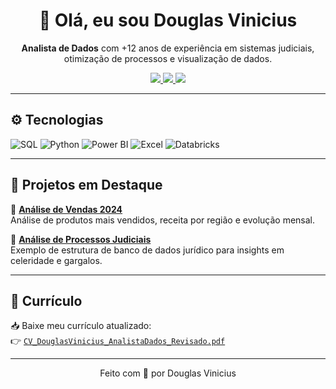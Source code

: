 <h1 align="center">👋 Olá, eu sou Douglas Vinicius</h1>
<p align="center">
  <strong>Analista de Dados</strong> com +12 anos de experiência em sistemas judiciais, otimização de processos e visualização de dados.
</p>

<p align="center">
  <a href="https://www.linkedin.com/in/douglasvinicius-ti">
    <img src="https://img.shields.io/badge/-LinkedIn-0A66C2?style=for-the-badge&logo=linkedin&logoColor=white"/>
  </a>
  <a href="mailto:dvsls@hotmail.com">
    <img src="https://img.shields.io/badge/-Email-D14836?style=for-the-badge&logo=gmail&logoColor=white"/>
  </a>
  <a href="./CV/CV_DouglasVinicius_AnalistaDados_Revisado.pdf">
    <img src="https://img.shields.io/badge/-Download%20CV-555?style=for-the-badge&logo=adobeacrobatreader&logoColor=white"/>
  </a>
</p>

---

## ⚙️ Tecnologias

![SQL](https://img.shields.io/badge/-SQL-4479A1?style=flat-square&logo=postgresql&logoColor=white)
![Python](https://img.shields.io/badge/-Python-3776AB?style=flat-square&logo=python&logoColor=white)
![Power BI](https://img.shields.io/badge/-Power%20BI-F2C811?style=flat-square&logo=powerbi&logoColor=black)
![Excel](https://img.shields.io/badge/-Excel-217346?style=flat-square&logo=microsoft-excel&logoColor=white)
![Databricks](https://img.shields.io/badge/-Databricks-E8782D?style=flat-square&logo=databricks&logoColor=white)

---

## 📁 Projetos em Destaque

🔸 **[Análise de Vendas 2024](projetos/vendas-2024/)**  
Análise de produtos mais vendidos, receita por região e evolução mensal.

🔸 **[Análise de Processos Judiciais](projetos/analise-processos/)**  
Exemplo de estrutura de banco de dados jurídico para insights em celeridade e gargalos.

---

## 📄 Currículo

📥 Baixe meu currículo atualizado:  
👉 [`CV_DouglasVinicius_AnalistaDados_Revisado.pdf`](CV/CV_DouglasVinicius_AnalistaDados_Revisado.pdf)

---

<p align="center">
  Feito com 💙 por Douglas Vinicius
</p>


